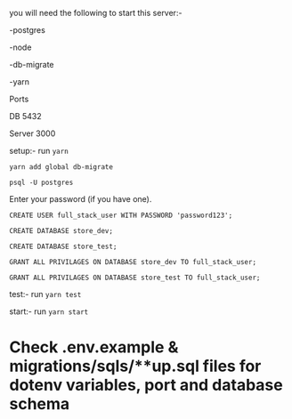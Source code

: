 you will need the following to start this server:-

-postgres

-node

-db-migrate

-yarn

Ports

DB 5432

Server 3000

setup:-
run `yarn`
```
yarn add global db-migrate
```
```
psql -U postgres
```
Enter your password (if you have one).
```
CREATE USER full_stack_user WITH PASSWORD 'password123';
```
```
CREATE DATABASE store_dev;
```
```
CREATE DATABASE store_test;
```
```
GRANT ALL PRIVILAGES ON DATABASE store_dev TO full_stack_user;
```
```
GRANT ALL PRIVILAGES ON DATABASE store_test TO full_stack_user;
```

test:-
run `yarn test`

start:-
run `yarn start`

# Check .env.example & migrations/sqls/\*\*up.sql files for dotenv variables, port and database schema

